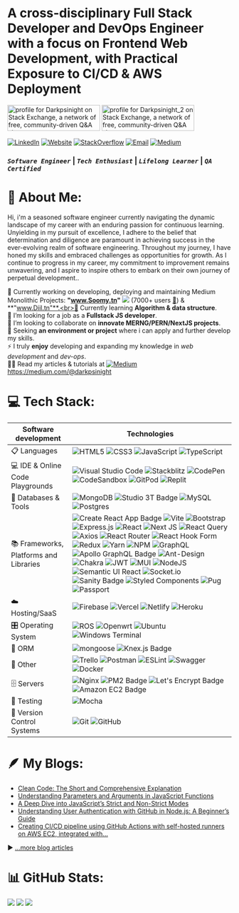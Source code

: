 # A cross-disciplinary Full Stack Developer and DevOps Engineer with a focus on Frontend Web Development, with Practical Exposure to CI/CD & AWS Deployment

<a href="https://stackexchange.com/users/26594838"><img src="https://stackexchange.com/users/flair/26594838.png" width="208" height="58" alt="profile for Darkpsinight on Stack Exchange, a network of free, community-driven Q&amp;A sites" title="profile for Darkpsinight on Stack Exchange, a network of free, community-driven Q&amp;A sites"></a>
<a href="https://stackoverflow.com/users/20168209/darkpsinight-2"><img src="https://stackexchange.com/users/flair/26536812.png" width="208" height="58" alt="profile for Darkpsinight_2 on Stack Exchange, a network of free, community-driven Q&amp;A sites" title="profile for Darkpsinight_2 on Stack Exchange, a network of free, community-driven Q&amp;A sites"></a>

<a href="https://www.linkedin.com/in/ragheb-barhoumi-90291223a" target="_blank">![LinkedIn](https://img.shields.io/badge/LinkedIn-0077B5?style=for-the-badge&logo=linkedin&logoColor=white)</a>
<a href="https://ragheb-portfolio.netlify.app/" target="_blank">![Website](https://img.shields.io/badge/website-000000?style=for-the-badge&logo=About.me&logoColor=white)</a>
<a href="https://stackoverflow.com/users/20217382/darkpsinight" target="_blank">![StackOverflow](https://img.shields.io/badge/stack%20overflow-FE7A16?logo=stack-overflow&logoColor=white&style=for-the-badge)</a>
<a href="mailto:barhoumi.ragheb@gmail.com" target="_blank">![Email](https://img.shields.io/badge/Gmail-D14836?style=for-the-badge&logo=gmail&logoColor=white)</a>
<a href="https://medium.com/@darkpsinight" target="_blank">![Medium](https://img.shields.io/badge/Medium-000000.svg?style=for-the-badge&logo=Medium&logoColor=white)</a>


### _`Software Engineer`_ | _`Tech Enthusiast`_ | _`Lifelong Learner`_ | _`QA Certified`_

# 💫 About Me:

Hi, i'm a seasoned software engineer currently navigating the dynamic landscape of my career with an enduring passion for continuous learning. Unyielding in my pursuit of excellence, I adhere to the belief that determination and diligence are paramount in achieving success in the ever-evolving realm of software engineering. Throughout my journey, I have honed my skills and embraced challenges as opportunities for growth. As I continue to progress in my career, my commitment to improvement remains unwavering, and I aspire to inspire others to embark on their own journey of perpetual development..


🔭 Currently working on developing, deploying and maintaining Medium Monolithic Projects: **"www.Soomy.tn"** ![](https://www.soomy.tn) (7000+ users [🔗](https://ibb.co/gzZFBzK)) & **"www.Diil.tn"**.<br>🌱 Currently learning **Algorithm & data structure**.<br>🤝 I’m looking for a job as a **Fullstack JS developer**.<br>👯 I’m looking to collaborate on **innovate MERNG/PERN/NextJS projects**.<br>💼 Seeking **an environment or project** where i can apply and further develop my skills. <br>⚡ I truly **enjoy** developing and expanding my knowledge in *web development* and *dev-ops*. <br> 👨‍💻 Read my articles & tutorials at <a href="https://medium.com/@darkpsinight" target="_blank">![Medium](https://img.shields.io/badge/Medium-000000.svg?style=for-the-badge&logo=Medium&logoColor=white)</a> https://medium.com/@darkpsinight


# 💻 Tech Stack:

| Software development | Technologies |
| --- | --- |
| 📋 Languages | ![HTML5](https://img.shields.io/badge/html5-%23E34F26.svg?style=for-the-badge&logo=html5&logoColor=white) ![CSS3](https://img.shields.io/badge/css3-%231572B6.svg?style=for-the-badge&logo=css3&logoColor=white) ![JavaScript](https://img.shields.io/badge/javascript-%23323330.svg?style=for-the-badge&logo=javascript&logoColor=%23F7DF1E) ![TypeScript](https://img.shields.io/badge/typescript-%23007ACC.svg?style=for-the-badge&logo=typescript&logoColor=white) |
| 💻 IDE & Online Code Playgrounds | ![Visual Studio Code](https://img.shields.io/badge/Visual%20Studio%20Code-0078d7.svg?style=for-the-badge&logo=visual-studio-code&logoColor=white) ![Stackblitz](https://img.shields.io/badge/Stackblitz-fff?style=for-the-badge&logo=Stackblitz&logoColor=1389FD) ![CodePen](https://img.shields.io/badge/CodePen-white?style=for-the-badge&logo=codepen&logoColor=black) ![CodeSandbox](https://img.shields.io/badge/Codesandbox-040404?style=for-the-badge&logo=codesandbox&logoColor=DBDBDB) ![GitPod](https://img.shields.io/badge/Gitpod-FFAE33.svg?style=for-the-badge&logo=Gitpod&logoColor=black) ![Replit](https://img.shields.io/badge/Replit-F26207.svg?style=for-the-badge&logo=Replit&logoColor=white) |
| 💾 Databases & Tools | ![MongoDB](https://img.shields.io/badge/MongoDB-%234ea94b.svg?style=for-the-badge&logo=mongodb&logoColor=white) ![Studio 3T Badge](https://img.shields.io/badge/Studio%203T-17AF66?logo=studio3t&logoColor=fff&style=for-the-badge) ![MySQL](https://img.shields.io/badge/mysql-%2300000f.svg?style=for-the-badge&logo=mysql&logoColor=white) ![Postgres](https://img.shields.io/badge/postgres-%23316192.svg?style=for-the-badge&logo=postgresql&logoColor=white) |
| 📚 Frameworks, Platforms and Libraries | ![Create React App Badge](https://img.shields.io/badge/Create%20React%20App-09D3AC?logo=createreactapp&logoColor=fff&style=for-the-badge) ![Vite](https://img.shields.io/badge/vite-%23646CFF.svg?style=for-the-badge&logo=vite&logoColor=white) ![Bootstrap](https://img.shields.io/badge/bootstrap-%238511FA.svg?style=for-the-badge&logo=bootstrap&logoColor=white) ![Express.js](https://img.shields.io/badge/express.js-%23404d59.svg?style=for-the-badge&logo=express&logoColor=%2361DAFB) ![React](https://img.shields.io/badge/react-%2320232a.svg?style=for-the-badge&logo=react&logoColor=%2361DAFB) ![Next JS](https://img.shields.io/badge/Next-black?style=for-the-badge&logo=next.js&logoColor=white) ![React Query](https://img.shields.io/badge/-React%20Query-FF4154?style=for-the-badge&logo=react%20query&logoColor=white) ![Axios](https://img.shields.io/badge/Axios-5A29E4.svg?style=for-the-badge&logo=Axios&logoColor=white) ![React Router](https://img.shields.io/badge/React_Router-CA4245?style=for-the-badge&logo=react-router&logoColor=white) ![React Hook Form](https://img.shields.io/badge/React%20Hook%20Form-%23EC5990.svg?style=for-the-badge&logo=reacthookform&logoColor=white) ![Redux](https://img.shields.io/badge/redux-%23593d88.svg?style=for-the-badge&logo=redux&logoColor=white) ![Yarn](https://img.shields.io/badge/yarn-%232C8EBB.svg?style=for-the-badge&logo=yarn&logoColor=white) ![NPM](https://img.shields.io/badge/NPM-%23CB3837.svg?style=for-the-badge&logo=npm&logoColor=white) ![GraphQL](https://img.shields.io/badge/-GraphQL-E10098?style=for-the-badge&logo=graphql&logoColor=white) ![Apollo GraphQL Badge](https://img.shields.io/badge/Apollo%20GraphQL-311C87?logo=apollographql&logoColor=fff&style=for-the-badge) ![Ant-Design](https://img.shields.io/badge/-AntDesign-%230170FE?style=for-the-badge&logo=ant-design&logoColor=white) ![Chakra](https://img.shields.io/badge/chakra-%234ED1C5.svg?style=for-the-badge&logo=chakraui&logoColor=white)  ![JWT](https://img.shields.io/badge/JWT-black?style=for-the-badge&logo=JSON%20web%20tokens) ![MUI](https://img.shields.io/badge/MUI-%230081CB.svg?style=for-the-badge&logo=mui&logoColor=white) ![NodeJS](https://img.shields.io/badge/node.js-6DA55F?style=for-the-badge&logo=node.js&logoColor=white) ![Semantic UI React](https://img.shields.io/badge/Semantic%20UI%20React-%2335BDB2.svg?style=for-the-badge&logo=SemanticUIReact&logoColor=white) ![Socket.io](https://img.shields.io/badge/Socket.io-black?style=for-the-badge&logo=socket.io&badgeColor=010101) ![Sanity Badge](https://img.shields.io/badge/Sanity-F03E2F?logo=sanity&logoColor=fff&style=for-the-badge) ![Styled Components](https://img.shields.io/badge/styled--components-DB7093?style=for-the-badge&logo=styled-components&logoColor=white) ![Pug](https://img.shields.io/badge/Pug-A86454.svg?style=for-the-badge&logo=Pug&logoColor=white) ![Passport](https://img.shields.io/badge/Passport-34E27A.svg?style=for-the-badge&logo=Passport&logoColor=white) |
| ☁️ Hosting/SaaS | ![Firebase](https://img.shields.io/badge/Firebase-039BE5?style=for-the-badge&logo=Firebase&logoColor=white) ![Vercel](https://img.shields.io/badge/vercel-%23000000.svg?style=for-the-badge&logo=vercel&logoColor=white) ![Netlify](https://img.shields.io/badge/netlify-%23000000.svg?style=for-the-badge&logo=netlify&logoColor=#00C7B7) ![Heroku](https://img.shields.io/badge/heroku-%23430098.svg?style=for-the-badge&logo=heroku&logoColor=white) |
| 🎛️ Operating System | ![ROS](https://img.shields.io/badge/ros-%230A0FF9.svg?style=for-the-badge&logo=ros&logoColor=white) ![Openwrt](https://img.shields.io/badge/OpenWRT-00B5E2?style=for-the-badge&logo=OpenWrt&logoColor=white) ![Ubuntu](https://img.shields.io/badge/Ubuntu-E95420?style=for-the-badge&logo=ubuntu&logoColor=white) ![Windows Terminal](https://img.shields.io/badge/Windows%20Terminal-%234D4D4D.svg?style=for-the-badge&logo=windows-terminal&logoColor=white) |
| 🎋 ORM | ![mongoose](https://img.shields.io/badge/Mongoose-880000.svg?style=for-the-badge&logo=Mongoose&logoColor=white) ![Knex.js Badge](https://img.shields.io/badge/Knex.js-D26B38?logo=knexdotjs&logoColor=fff&style=for-the-badge) |
| 🥅 Other | ![Trello](https://img.shields.io/badge/Trello-%23026AA7.svg?style=for-the-badge&logo=Trello&logoColor=white) ![Postman](https://img.shields.io/badge/Postman-FF6C37?style=for-the-badge&logo=postman&logoColor=white) ![ESLint](https://img.shields.io/badge/ESLint-4B3263?style=for-the-badge&logo=eslint&logoColor=white) ![Swagger](https://img.shields.io/badge/-Swagger-%23Clojure?style=for-the-badge&logo=swagger&logoColor=white) ![Docker](https://img.shields.io/badge/docker-%230db7ed.svg?style=for-the-badge&logo=docker&logoColor=white)  |
| 🗄️ Servers | ![Nginx](https://img.shields.io/badge/nginx-%23009639.svg?style=for-the-badge&logo=nginx&logoColor=white) ![PM2 Badge](https://img.shields.io/badge/PM2-2B037A?logo=pm2&logoColor=fff&style=for-the-badge) ![Let's Encrypt Badge](https://img.shields.io/badge/Let's%20Encrypt-003A70.svg?style=for-the-badge&logo=Let's-Encrypt&logoColor=white) ![Amazon EC2 Badge](https://img.shields.io/badge/Amazon%20EC2-F90?logo=amazonec2&logoColor=fff&style=for-the-badge) |
| 🧪 Testing | ![Mocha](https://img.shields.io/badge/Mocha-8D6748.svg?style=for-the-badge&logo=Mocha&logoColor=white) |
| 🤖 Version Control Systems | ![Git](https://img.shields.io/badge/git-%23F05033.svg?style=for-the-badge&logo=git&logoColor=white) ![GitHub](https://img.shields.io/badge/github-%23121011.svg?style=for-the-badge&logo=github&logoColor=white) |

# 🪶 My Blogs:
<!-- BLOG-POST-LIST:START -->
- [Clean Code: The Short and Comprehensive Explanation](https://medium.com/@darkpsinight/clean-code-the-short-and-comprehensive-explanation-86c1d4d23f72?source=rss-0f692685a517------2)
- [Understanding Parameters and Arguments in JavaScript Functions](https://medium.com/@darkpsinight/understanding-parameters-and-arguments-in-javascript-functions-61da0f85f784?source=rss-0f692685a517------2)
- [A Deep Dive into JavaScript’s Strict and Non-Strict Modes](https://medium.com/@darkpsinight/a-deep-dive-into-javascripts-strict-and-non-strict-modes-52e7a39c821e?source=rss-0f692685a517------2)
- [Understanding User Authentication with GitHub in Node.js: A Beginner’s Guide](https://medium.com/@darkpsinight/understanding-user-authentication-with-github-in-node-js-a-beginners-guide-1017fc615d16?source=rss-0f692685a517------2)
- [Creating CI/CD pipeline using GitHub Actions with self-hosted runners on AWS EC2, integrated with…](https://medium.com/@darkpsinight/creating-ci-cd-pipeline-using-github-actions-with-self-hosted-runners-on-aws-ec2-integrated-with-2e0a1b9ff68f?source=rss-0f692685a517------2)
<!-- BLOG-POST-LIST:END -->
▶ [...more blog articles](https://medium.com/@darkpsinight)

# 📊 GitHub Stats:
![](https://github-readme-stats.vercel.app/api?username=darkpsinight&theme=dark&hide_border=false&include_all_commits=true&count_private=false)
![](https://github-readme-streak-stats.herokuapp.com/?user=darkpsinight&theme=dark&hide_border=false)
![](https://github-readme-stats.vercel.app/api/top-langs/?username=darkpsinight&theme=dark&hide_border=false&include_all_commits=true&count_private=false&layout=compact)

<!-- Created by R.B :) -->
